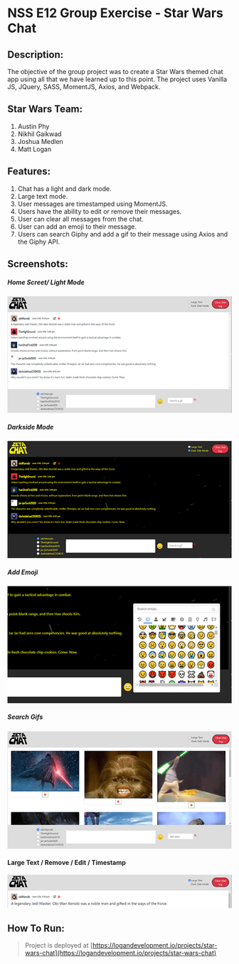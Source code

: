 # NSS E12  Group Exercise - Star Wars Chat

## Description:
The objective of the group project was to create a Star Wars themed chat app using all that we have learned up to this point. The project uses Vanilla JS, JQuery, SASS, MomentJS, Axios, and Webpack.

## Star Wars Team: 
1. Austin Phy
1. Nikhil Gaikwad
1. Joshua Medlen
1. Matt Logan

## Features:
1. Chat has a light and dark mode.
1. Large text mode.
1. User messages are timestamped using MomentJS.
1. Users have the ability to edit or remove their messages.
1. User can clear all messages from the chat.
1. User can add an emoji to their message.
1. Users can search Giphy and add a gif to their message using Axios and the Giphy API.


## Screenshots:
##### Home Screet/ Light Mode
![Light Mode](screenshots/readme1.jpg)
##### Darkside Mode
![Dark Mode](screenshots/readme2.jpg)
##### Add Emoji
![Emoji](screenshots/readme4.jpg)
##### Search Gifs
![Gifs](screenshots/readme3.jpg)
#### Large Text / Remove / Edit / Timestamp
![Features](screenshots/readme5.jpg)


## How To Run:
> Project is deployed at [https://logandevelopment.io/projects/star-wars-chat](https://logandevelopment.io/projects/star-wars-chat)
